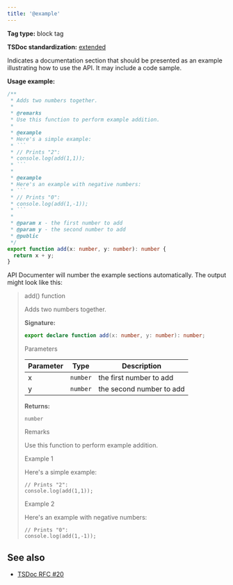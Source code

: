 ```yaml
---
title: '@example'
---
```


**Tag type:** block tag

**TSDoc standardization:** [extended](https://github.com/microsoft/tsdoc/blob/master/tsdoc/src/details/Standardization.ts)

Indicates a documentation section that should be presented as an example
illustrating how to use the API. It may include a code sample.

**Usage example:**

````ts
/**
 * Adds two numbers together.
 *
 * @remarks
 * Use this function to perform example addition.
 *
 * @example
 * Here's a simple example:
 * ```
 * // Prints "2":
 * console.log(add(1,1));
 * ```
 *
 * @example
 * Here's an example with negative numbers:
 * ```
 * // Prints "0":
 * console.log(add(1,-1));
 * ```
 *
 * @param x - the first number to add
 * @param y - the second number to add
 * @public
 */
export function add(x: number, y: number): number {
  return x + y;
}
````

API Documenter will number the example sections automatically. The output might look like this:

> <div style={{fontWeight: 'bold', fontSize: '24px'}}>add() function</div>
>
> Adds two numbers together.
>
> <b>Signature:</b>
>
> ```typescript
> export declare function add(x: number, y: number): number;
> ```
>
> <div style={{fontWeight: 'bold', fontSize: '24px', paddingTop: '1rem'}}>Parameters</div>
>
> | Parameter | Type                | Description              |
> | --------- | ------------------- | ------------------------ |
> | x         | <code>number</code> | the first number to add  |
> | y         | <code>number</code> | the second number to add |
>
> <b>Returns:</b>
>
> `number`
>
> <div style={{fontWeight: 'bold', fontSize: '24px', paddingTop: '1rem'}}>Remarks</div>
>
> Use this function to perform example addition.
>
> <div style={{fontWeight: 'bold', fontSize: '24px', paddingTop: '1rem'}}>Example 1</div>
>
> Here's a simple example:
>
> ```
> // Prints "2":
> console.log(add(1,1));
> ```
>
> <div style={{fontWeight: 'bold', fontSize: '24px', paddingTop: '1rem'}}>Example 2</div>
>
> Here's an example with negative numbers:
>
> ```
> // Prints "0":
> console.log(add(1,-1));
> ```

## See also

- [TSDoc RFC #20](https://github.com/microsoft/tsdoc/issues/20)
